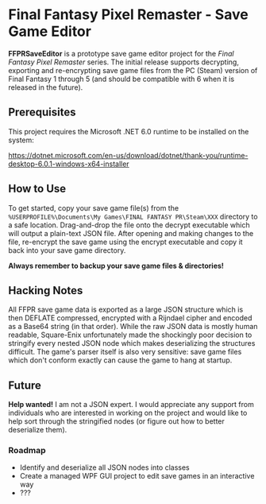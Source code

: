 # Final Fantasy Pixel Remaster - Save Game Editor
**FFPRSaveEditor** is a prototype save game editor project for the *Final Fantasy Pixel Remaster* series. The initial release supports decrypting, exporting and re-encrypting save game files from the PC (Steam) version of Final Fantasy 1 through 5 (and should be compatible with 6 when it is released in the future).

## Prerequisites

This project requires the Microsoft .NET 6.0 runtime to be installed on the system:

https://dotnet.microsoft.com/en-us/download/dotnet/thank-you/runtime-desktop-6.0.1-windows-x64-installer

## How to Use

To get started, copy your save game file(s) from the `%USERPROFILE%\Documents\My Games\FINAL FANTASY PR\Steam\XXX` directory to a safe location. Drag-and-drop the file onto the decrypt executable which will output a plain-text JSON file. After opening and making changes to the file, re-encrypt the save game using the encrypt executable and copy it back into your save game directory.

**Always remember to backup your save game files & directories!**

## Hacking Notes
All FFPR save game data is exported as a large JSON structure which is then DEFLATE compressed, encrypted with a Rijndael cipher and encoded as a Base64 string (in that order). While the raw JSON data is mostly human readable, Square-Enix unfortunately made the shockingly poor decision to stringify every nested JSON node which makes deserializing the structures difficult. The game's parser itself is also very sensitive: save game files which don't conform exactly can cause the game to hang at startup.

## Future

**Help wanted!** I am not a JSON expert. I would appreciate any support from individuals who are interested in working on the project and would like to help sort through the stringified nodes (or figure out how to better deserialize them).

### Roadmap

* Identify and deserialize all JSON nodes into classes
* Create a managed WPF GUI project to edit save games in an interactive way
* ???
